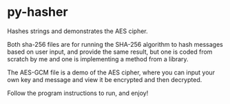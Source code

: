 # py-hasher
Hashes strings and demonstrates the AES cipher.

Both sha-256 files are for running the SHA-256 algorithm to hash messages based on user  input, and provide the same result, but one is coded from scratch by me and one is implementing a method from a library.

The AES-GCM file is a demo of the AES cipher, where you can input your own key and message and view it be encrypted and then decrypted. 

Follow the program instructions to run, and enjoy!
